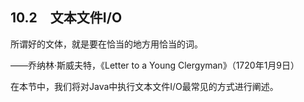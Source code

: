    

## 10.2　文本文件I/O

所谓好的文体，就是要在恰当的地方用恰当的词。

——乔纳林·斯威夫特，《Letter to a Young Clergyman》（1720年1月9日）

在本节中，我们将对Java中执行文本文件I/O最常见的方式进行阐述。
